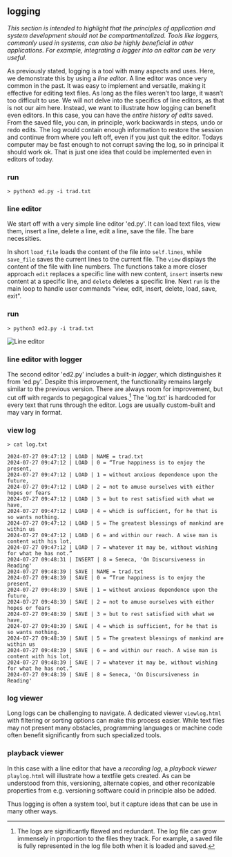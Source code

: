 ## logging

*This section is intended to highlight that the principles of
application and system development should not be compartmentalized.
Tools like loggers, commonly used in systems, can also be highly
beneficial in other applications. For example, integrating a logger
into an editor can be very useful.*

As previously stated, logging is a tool with many aspects and uses.
Here, we demonstrate this by using a *line editor*. A line editor was
once very common in the past. It was easy to implement and versatile,
making it effective for editing text files. As long as the files
weren’t too large, it wasn’t too difficult to use. We will not delve
into the specifics of line editors, as that is not our aim here.
Instead, we want to illustrate how logging can benefit even editors.
In this case, you can have the *entire history of edits* saved. From
the saved file, you can, in principle, work backwards in steps, undo
or redo edits. The log would contain enough information to restore
the session and continue from where you left off, even if you just
quit the editor. Todays computer may be fast enough to not corrupt
saving the log, so in principal it should work ok. That is just
one idea that could be implemented even in editors of today.

### run

```shell
> python3 ed.py -i trad.txt
```

### line editor

We start off with a very simple line editor 'ed.py'. It can load text
files, view them, insert a line, delete a line, edit a line, save the
file. The bare necessities.

In short `load_file` loads the content of the file into `self.lines`,
while `save_file` saves the current lines to the current file. The
`view` displays the content of the file with line numbers. The
functions take a more closer approach `edit` replaces a specific line
with new content, `insert` inserts new content at a specific line, and
`delete` deletes a specific line. Next `run` is the main loop to handle
user commands "view, edit, insert, delete, load, save, exit".

### run

```shell
> python3 ed2.py -i trad.txt
```

![Line editor](../assets/images/ed2.png)

### line editor with logger

The second editor 'ed2.py' includes a built-in *logger*, which distinguishes it
from 'ed.py'. Despite this improvement, the functionality remains largely
similar to the previous version. There are always room for improvement,
but cut off with regards to pegagogical values.[^flawed] The 'log.txt'
is hardcoded for every text that runs through the editor. Logs are usually
custom-built and may vary in format.

[^flawed]: The logs are significantly flawed and redundant. The log file
can grow immensely in proportion to the files they track. For example,
a saved file is fully represented in the log file both when it is
loaded and saved.

### view log

```shell
> cat log.txt
```

```log
2024-07-27 09:47:12 | LOAD | NAME = trad.txt
2024-07-27 09:47:12 | LOAD | 0 = “True happiness is to enjoy the present,
2024-07-27 09:47:12 | LOAD | 1 = without anxious dependence upon the future,
2024-07-27 09:47:12 | LOAD | 2 = not to amuse ourselves with either hopes or fears
2024-07-27 09:47:12 | LOAD | 3 = but to rest satisfied with what we have,
2024-07-27 09:47:12 | LOAD | 4 = which is sufficient, for he that is so wants nothing.
2024-07-27 09:47:12 | LOAD | 5 = The greatest blessings of mankind are within us
2024-07-27 09:47:12 | LOAD | 6 = and within our reach. A wise man is content with his lot,
2024-07-27 09:47:12 | LOAD | 7 = whatever it may be, without wishing for what he has not.”
2024-07-27 09:48:31 | INSERT | 8 = Seneca, 'On Discursiveness in Reading'
2024-07-27 09:48:39 | SAVE | NAME = trad.txt
2024-07-27 09:48:39 | SAVE | 0 = “True happiness is to enjoy the present,
2024-07-27 09:48:39 | SAVE | 1 = without anxious dependence upon the future,
2024-07-27 09:48:39 | SAVE | 2 = not to amuse ourselves with either hopes or fears
2024-07-27 09:48:39 | SAVE | 3 = but to rest satisfied with what we have,
2024-07-27 09:48:39 | SAVE | 4 = which is sufficient, for he that is so wants nothing.
2024-07-27 09:48:39 | SAVE | 5 = The greatest blessings of mankind are within us
2024-07-27 09:48:39 | SAVE | 6 = and within our reach. A wise man is content with his lot,
2024-07-27 09:48:39 | SAVE | 7 = whatever it may be, without wishing for what he has not.”
2024-07-27 09:48:39 | SAVE | 8 = Seneca, 'On Discursiveness in Reading'
```


### log viewer

Long logs can be challenging to navigate. A dedicated viewer `viewlog.html`
with filtering or sorting options can make this process easier. While text
files may not present many obstacles, programming languages or machine code
often benefit significantly from such specialized tools.


### playback viewer

In this case with a line editor that have a *recording log*, a *playback
viewer* `playlog.html` will illustrate how a textfile gets created. As can
be understood from this, versioning, alternate copies, and other reconizable
properties from e.g. versioning software could in principle also be added.

Thus logging is often a system tool, but it capture ideas that can be use
in many other ways.

